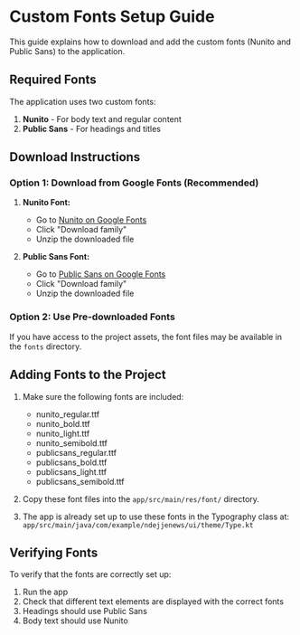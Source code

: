 # Custom Fonts Setup Guide

This guide explains how to download and add the custom fonts (Nunito and Public Sans) to the application.

## Required Fonts

The application uses two custom fonts:

1. **Nunito** - For body text and regular content
2. **Public Sans** - For headings and titles

## Download Instructions

### Option 1: Download from Google Fonts (Recommended)

1. **Nunito Font:**
   - Go to [Nunito on Google Fonts](https://fonts.google.com/specimen/Nunito)
   - Click "Download family"
   - Unzip the downloaded file

2. **Public Sans Font:**
   - Go to [Public Sans on Google Fonts](https://fonts.google.com/specimen/Public+Sans)
   - Click "Download family"
   - Unzip the downloaded file

### Option 2: Use Pre-downloaded Fonts

If you have access to the project assets, the font files may be available in the `fonts` directory.

## Adding Fonts to the Project

1. Make sure the following fonts are included:
   - nunito_regular.ttf
   - nunito_bold.ttf
   - nunito_light.ttf
   - nunito_semibold.ttf
   - publicsans_regular.ttf
   - publicsans_bold.ttf
   - publicsans_light.ttf
   - publicsans_semibold.ttf

2. Copy these font files into the `app/src/main/res/font/` directory.

3. The app is already set up to use these fonts in the Typography class at:
   `app/src/main/java/com/example/ndejjenews/ui/theme/Type.kt`

## Verifying Fonts

To verify that the fonts are correctly set up:

1. Run the app
2. Check that different text elements are displayed with the correct fonts
3. Headings should use Public Sans
4. Body text should use Nunito 